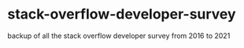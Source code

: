 # stack-overflow-developer-survey
backup of all the stack overflow developer survey from 2016 to 2021
